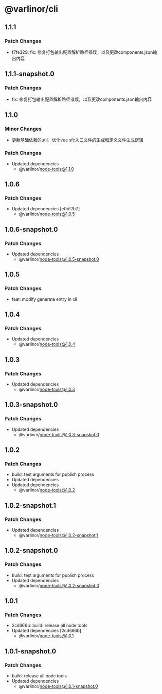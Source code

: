 # @varlinor/cli

## 1.1.1

### Patch Changes

- f7fe329: fix: 修复打包输出配置解析路径错误，以及更改components.json输出内容

## 1.1.1-snapshot.0

### Patch Changes

- fix: 修复打包输出配置解析路径错误，以及更改components.json输出内容

## 1.1.0

### Minor Changes

- 更新基础依赖的util，优化vue sfc入口文件的生成和定义文件生成逻辑

### Patch Changes

- Updated dependencies
  - @varlinor/node-tools@1.1.0

## 1.0.6

### Patch Changes

- Updated dependencies [e0df7b7]
  - @varlinor/node-tools@1.0.5

## 1.0.6-snapshot.0

### Patch Changes

- Updated dependencies
  - @varlinor/node-tools@1.0.5-snapshot.0

## 1.0.5

### Patch Changes

- feat: modify generate entry in cli

## 1.0.4

### Patch Changes

- Updated dependencies
  - @varlinor/node-tools@1.0.4

## 1.0.3

### Patch Changes

- Updated dependencies
  - @varlinor/node-tools@1.0.3

## 1.0.3-snapshot.0

### Patch Changes

- Updated dependencies
  - @varlinor/node-tools@1.0.3-snapshot.0

## 1.0.2

### Patch Changes

- build: test arguments for publish process
- Updated dependencies
- Updated dependencies
  - @varlinor/node-tools@1.0.2

## 1.0.2-snapshot.1

### Patch Changes

- Updated dependencies
  - @varlinor/node-tools@1.0.2-snapshot.1

## 1.0.2-snapshot.0

### Patch Changes

- build: test arguments for publish process
- Updated dependencies
  - @varlinor/node-tools@1.0.2-snapshot.0

## 1.0.1

### Patch Changes

- 2cd666b: build: release all node tools
- Updated dependencies [2cd666b]
  - @varlinor/node-tools@1.0.1

## 1.0.1-snapshot.0

### Patch Changes

- build: release all node tools
- Updated dependencies
  - @varlinor/node-tools@1.0.1-snapshot.0
